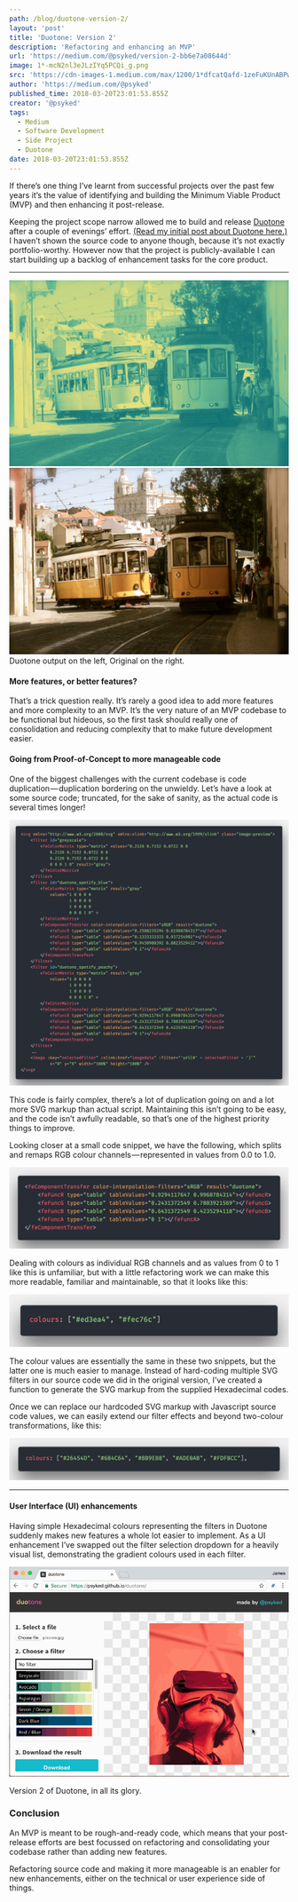 ```yaml
---
path: /blog/duotone-version-2/
layout: 'post'
title: 'Duotone: Version 2'
description: 'Refactoring and enhancing an MVP'
url: 'https://medium.com/@psyked/version-2-bb6e7a08644d'
image: 1*-mcN2nl3eJLzIYq5PCQi_g.png
src: 'https://cdn-images-1.medium.com/max/1200/1*dfcatQafd-1zeFuKUnABPw.gif'
author: 'https://medium.com/@psyked'
published_time: 2018-03-20T23:01:53.855Z
creator: '@psyked'
tags:
  - Medium
  - Software Development
  - Side Project
  - Duotone
date: 2018-03-20T23:01:53.855Z
---
```


If there’s one thing I’ve learnt from successful projects over the past few years it’s the value of identifying and building the Minimum Viable Product (MVP) and then enhancing it post-release.

Keeping the project scope narrow allowed me to build and release [Duotone](https://psyked.github.io/duotone/) after a couple of evenings’ effort. [(Read my initial post about Duotone here.)](https://medium.com/@psyked/building-duotone-fc7e0d9a3b9e) I haven’t shown the source code to anyone though, because it’s not exactly portfolio-worthy. However now that the project is publicly-available I can start building up a backlog of enhancement tasks for the core product.

---

![](1*-mcN2nl3eJLzIYq5PCQi_g.png)
![](1*afAgT9m7mk3dBdilBLvmgA.jpeg)
Duotone output on the left, Original on the right.

#### More features, or better features?

That’s a trick question really. It’s rarely a good idea to add more features and more complexity to an MVP. It’s the very nature of an MVP codebase to be functional but hideous, so the first task should really one of consolidation and reducing complexity that to make future development easier.

#### Going from Proof-of-Concept to more manageable code

One of the biggest challenges with the current codebase is code duplication — duplication bordering on the unwieldy. Let’s have a look at some source code; truncated, for the sake of sanity, as the actual code is several times longer!

![](1*EE8z5BQY5L-bjSzx8dPcJQ.png)

This code is fairly complex, there’s a lot of duplication going on and a lot more SVG markup than actual script. Maintaining this isn’t going to be easy, and the code isn’t awfully readable, so that’s one of the highest priority things to improve.

Looking closer at a small code snippet, we have the following, which splits and remaps RGB colour channels — represented in values from 0.0 to 1.0.

![](1*is6ewKVqoINvK0KykCCG-Q.png)

Dealing with colours as individual RGB channels and as values from 0 to 1 like this is unfamiliar, but with a little refactoring work we can make this more readable, familiar and maintainable, so that it looks like this:

![](1*Ph48PTFnLjbG29GhkeD3lQ.png)

The colour values are essentially the same in these two snippets, but the latter one is much easier to manage. Instead of hard-coding multiple SVG filters in our source code we did in the original version, I’ve created a function to generate the SVG markup from the supplied Hexadecimal codes.

Once we can replace our hardcoded SVG markup with Javascript source code values, we can easily extend our filter effects and beyond two-colour transformations, like this:

![](1*Tuv9QsOeuJbYF9-Uwykq9A.png)

---

#### User Interface (UI) enhancements

Having simple Hexadecimal colours representing the filters in Duotone suddenly makes new features a whole lot easier to implement. As a UI enhancement I’ve swapped out the filter selection dropdown for a heavily visual list, demonstrating the gradient colours used in each filter.

![](1*dfcatQafd-1zeFuKUnABPw.gif)

Version 2 of Duotone, in all its glory.

### Conclusion

An MVP is meant to be rough-and-ready code, which means that your post-release efforts are best focussed on refactoring and consolidating your codebase rather than adding new features.

Refactoring source code and making it more manageable is an enabler for new enhancements, either on the technical or user experience side of things.
